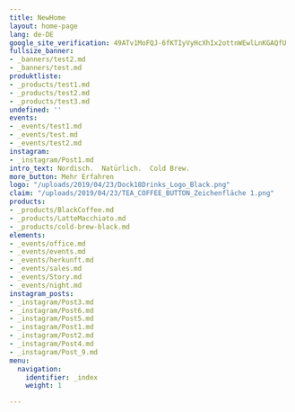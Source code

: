 ```yaml
---
title: NewHome
layout: home-page
lang: de-DE
google_site_verification: 49ATv1MoFQJ-6fKTIyVyHcXhIx2ottnWEwlLnKGAQfU
fullsize_banner:
- _banners/test2.md
- _banners/test.md
produktliste:
- _products/test1.md
- _products/test2.md
- _products/test3.md
undefined: ''
events:
- _events/test1.md
- _events/test.md
- _events/test2.md
instagram:
- _instagram/Post1.md
intro_text: Nordisch.  Natürlich.  Cold Brew.
more_button: Mehr Erfahren
logo: "/uploads/2019/04/23/Dock18Drinks_Logo_Black.png"
claim: "/uploads/2019/04/23/TEA_COFFEE_BUTTON_Zeichenfläche 1.png"
products:
- _products/BlackCoffee.md
- _products/LatteMacchiato.md
- _products/cold-brew-black.md
elements:
- _events/office.md
- _events/events.md
- _events/herkunft.md
- _events/sales.md
- _events/Story.md
- _events/night.md
instagram_posts:
- _instagram/Post3.md
- _instagram/Post6.md
- _instagram/Post5.md
- _instagram/Post1.md
- _instagram/Post2.md
- _instagram/Post4.md
- _instagram/Post_9.md
menu:
  navigation:
    identifier: _index
    weight: 1

---
```

